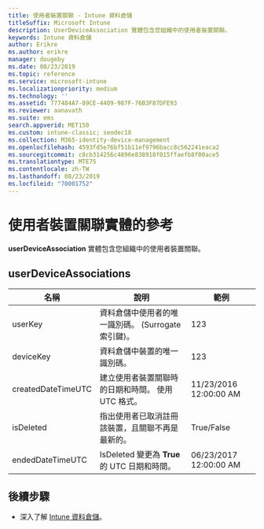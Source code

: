 ```yaml
---
title: 使用者裝置關聯 - Intune 資料倉儲
titleSuffix: Microsoft Intune
description: UserDeviceAssociation 實體包含您組織中的使用者裝置關聯。
keywords: Intune 資料倉儲
author: Erikre
ms.author: erikre
manager: dougeby
ms.date: 08/23/2019
ms.topic: reference
ms.service: microsoft-intune
ms.localizationpriority: medium
ms.technology: ''
ms.assetid: 777484A7-09CE-4409-987F-76B3F87DFE93
ms.reviewer: aanavath
ms.suite: ems
search.appverid: MET150
ms.custom: intune-classic; seodec18
ms.collection: M365-identity-device-management
ms.openlocfilehash: 4593fd5e76bf51b11ef9796bacc8c562241eaca2
ms.sourcegitcommit: c8cb314256c4896e838918f015ffaefb8f00ace5
ms.translationtype: MTE75
ms.contentlocale: zh-TW
ms.lasthandoff: 08/23/2019
ms.locfileid: "70001752"
---
```

# <a name="reference-for-user-device-association-entity"></a>使用者裝置關聯實體的參考

**userDeviceAssociation** 實體包含您組織中的使用者裝置關聯。

## <a name="userdeviceassociations"></a>userDeviceAssociations


|        名稱        |                                           說明                                            |        範例         |
|--------------------|--------------------------------------------------------------------------------------------------|------------------------|
|      userKey       |              資料倉儲中使用者的唯一識別碼。 (Surrogate 索引鍵)。               |          123           |
|     deviceKey      |                      資料倉儲中裝置的唯一識別碼。                      |          123           |
| createdDateTimeUTC |           建立使用者裝置關聯時的日期和時間。 使用 UTC 格式。           | 11/23/2016 12:00:00 AM |
|     isDeleted      | 指出使用者已取消註冊該裝置，且關聯不再是最新的。 |       True/False       |
|  endedDateTimeUTC  |              IsDeleted 變更為 <strong>True</strong> 的 UTC 日期和時間。               | 06/23/2017 12:00:00 AM |

## <a name="next-steps"></a>後續步驟

- 深入了解 [Intune 資料倉儲](reports-nav-create-intune-reports.md)。

